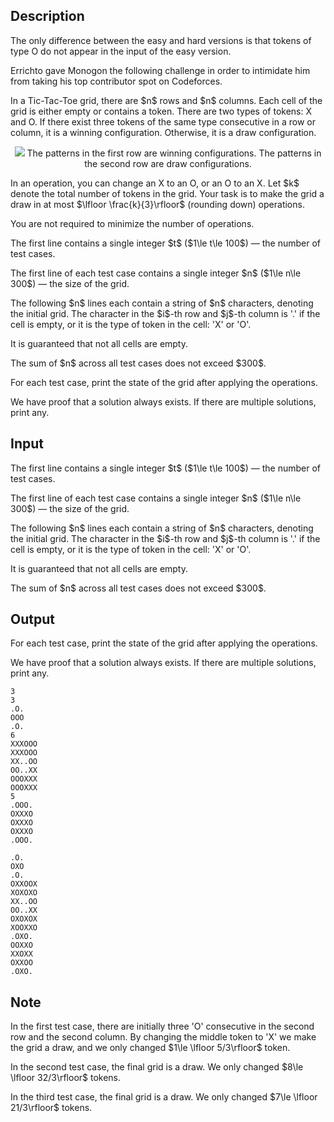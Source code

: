 ## Description

<div><p><span class="tex-font-style-bf">The only difference between the easy and hard versions is that tokens of type <span class="tex-font-style-tt">O</span> do not appear in the input of the easy version.</span></p><p><span class="tex-font-style-it">Errichto gave Monogon the following challenge in order to intimidate him from taking his top contributor spot on Codeforces.</span></p><p>In a Tic-Tac-Toe grid, there are $n$ rows and $n$ columns. Each cell of the grid is either empty or contains a token. There are two types of tokens: <span class="tex-font-style-tt">X</span> and <span class="tex-font-style-tt">O</span>. If there exist three tokens of the same type consecutive in a row or column, it is a winning configuration. Otherwise, it is a draw configuration.</p><center> <img class="tex-graphics" src="file://XnsJBjpu.png" style="max-width: 100.0%;max-height: 100.0%;"> The patterns in the first row are winning configurations. The patterns in the second row are draw configurations. </center><p>In an operation, you can change an <span class="tex-font-style-tt">X</span> to an <span class="tex-font-style-tt">O</span>, or an <span class="tex-font-style-tt">O</span> to an <span class="tex-font-style-tt">X</span>. Let $k$ denote the total number of tokens in the grid. Your task is to make the grid a <span class="tex-font-style-bf">draw</span> in at most $\lfloor \frac{k}{3}\rfloor$ (rounding down) operations.</p><p>You are <span class="tex-font-style-bf">not required</span> to minimize the number of operations.</p></div><div class="input-specification"><p>The first line contains a single integer $t$ ($1\le t\le 100$) — the number of test cases.</p><p>The first line of each test case contains a single integer $n$ ($1\le n\le 300$) — the size of the grid.</p><p>The following $n$ lines each contain a string of $n$ characters, denoting the initial grid. The character in the $i$-th row and $j$-th column is '<span class="tex-font-style-tt">.</span>' if the cell is empty, or it is the type of token in the cell: '<span class="tex-font-style-tt">X</span>' or '<span class="tex-font-style-tt">O</span>'.</p><p>It is guaranteed that not all cells are empty.</p><p>The sum of $n$ across all test cases does not exceed $300$.</p></div><div class="output-specification"><p>For each test case, print the state of the grid after applying the operations.</p><p>We have proof that a solution always exists. If there are multiple solutions, print any.</p></div>

## Input

<p>The first line contains a single integer $t$ ($1\le t\le 100$) — the number of test cases.</p><p>The first line of each test case contains a single integer $n$ ($1\le n\le 300$) — the size of the grid.</p><p>The following $n$ lines each contain a string of $n$ characters, denoting the initial grid. The character in the $i$-th row and $j$-th column is '<span class="tex-font-style-tt">.</span>' if the cell is empty, or it is the type of token in the cell: '<span class="tex-font-style-tt">X</span>' or '<span class="tex-font-style-tt">O</span>'.</p><p>It is guaranteed that not all cells are empty.</p><p>The sum of $n$ across all test cases does not exceed $300$.</p>

## Output

<p>For each test case, print the state of the grid after applying the operations.</p><p>We have proof that a solution always exists. If there are multiple solutions, print any.</p>





```input1
3
3
.O.
OOO
.O.
6
XXXOOO
XXXOOO
XX..OO
OO..XX
OOOXXX
OOOXXX
5
.OOO.
OXXXO
OXXXO
OXXXO
.OOO.
```




```output1
.O.
OXO
.O.
OXXOOX
XOXOXO
XX..OO
OO..XX
OXOXOX
XOOXXO
.OXO.
OOXXO
XXOXX
OXXOO
.OXO.
```



## Note

<p>In the first test case, there are initially three '<span class="tex-font-style-tt">O</span>' consecutive in the second row and the second column. By changing the middle token to '<span class="tex-font-style-tt">X</span>' we make the grid a draw, and we only changed $1\le \lfloor 5/3\rfloor$ token.</p><p>In the second test case, the final grid is a draw. We only changed $8\le \lfloor 32/3\rfloor$ tokens.</p><p>In the third test case, the final grid is a draw. We only changed $7\le \lfloor 21/3\rfloor$ tokens.</p>
